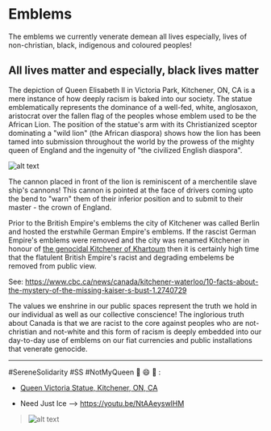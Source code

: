 # Emblems
The emblems we currently venerate demean all lives especially, lives of non-christian, black, indigenous and coloured peoples!

## All lives matter and especially, black lives matter

The depiction of Queen Elisabeth II in Victoria Park, Kitchener, ON, CA is a mere instance of how deeply racism is baked into our society. The statue emblematically represents the dominance of a well-fed, white, anglosaxon, aristocrat over the fallen flag of the peoples whose emblem used to be the African Lion. The position of the statue's arm with its Christianized sceptor dominating a "wild lion" (the African diaspora) shows how the lion has been tamed into submission throughout the world by the prowess of the mighty queen of England and the ingenuity of "the civilized English diaspora".  

![alt text](https://whoacanada.files.wordpress.com/2011/05/victoriapark3.jpg "Venerated emblems of atrocities committed against non-anglosaxon peoples")

The cannon placed in front of the lion is reminiscent of a merchentile slave ship's cannons! This cannon is pointed at the face of drivers coming upto the bend to "warn" them of their inferior position and to submit to their master - the crown of England. 

Prior to the British Empire's emblems the city of Kitchener was called Berlin and hosted the erstwhile German Empire's emblems. If the rascist German Empire's emblems were removed and the city was renamed Kitchener in honour of [the genocidal Kitchener of Khartoum](https://en.wikipedia.org/wiki/Herbert_Kitchener,_1st_Earl_Kitchener) then it is certainly high time that the flatulent British Empire's racist and degrading embelems be removed from public view. 

See: https://www.cbc.ca/news/canada/kitchener-waterloo/10-facts-about-the-mystery-of-the-missing-kaiser-s-bust-1.2740729

The values we enshrine in our public spaces represent the truth we hold in our individual as well as our collective conscience! The inglorious truth about Canada is that we are racist to the core against peoples who are not-christian and not-white and this form of racism is deeply embedded into our day-to-day use of emblems on our fiat currencies and public installations that venerate genocide.

---

#SereneSolidarity #SS #NotMyQueen :middle_finger: :smile: :middle_finger: : 

  - [Queen Victoria Statue, Kitchener, ON, CA](https://upload.wikimedia.org/wikipedia/commons/b/bf/Victoria_Park%2C_Statue_of_Queen_Victoria_Kitchener_142636.jpg)

  - Need Just Ice --> https://youtu.be/NtAAeyswlHM

> ![alt text](https://cdn.vox-cdn.com/thumbor/pGTW7V-cKoyt7I72N-2qUmKRU4Y=/0x0:840x300/720x0/filters:focal(0x0:840x300):format(webp):no_upscale()/cdn.vox-cdn.com/uploads/chorus_asset/file/4027016/all%20lives%20matter%20cartoon.png)

